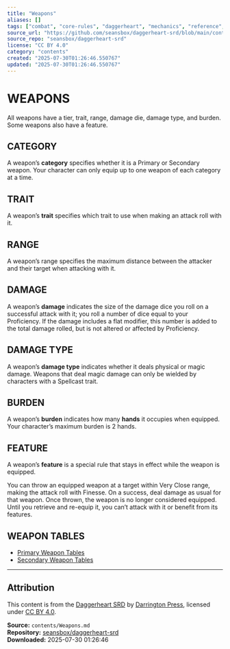 ```yaml
---
title: "Weapons"
aliases: []
tags: ["combat", "core-rules", "daggerheart", "mechanics", "reference", "rules", "srd", "system", "ttrpg"]
source_url: "https://github.com/seansbox/daggerheart-srd/blob/main/contents/Weapons.md"
source_repo: "seansbox/daggerheart-srd"
license: "CC BY 4.0"
category: "contents"
created: "2025-07-30T01:26:46.550767"
updated: "2025-07-30T01:26:46.550767"
---
```


# WEAPONS

All weapons have a tier, trait, range, damage die, damage type, and burden. Some weapons also have a feature.

## CATEGORY

A weapon’s **category** specifies whether it is a Primary or Secondary weapon. Your character can only equip up to one weapon of each category at a time.

## TRAIT

A weapon’s **trait** specifies which trait to use when making an attack roll with it.

## RANGE

A weapon’s range specifies the maximum distance between the attacker and their target when attacking with it.

## DAMAGE

A weapon’s **damage** indicates the size of the damage dice you roll on a successful attack with it; you roll a number of dice equal to your Proficiency. If the damage includes a flat modifier, this number is added to the total damage rolled, but is not altered or affected by Proficiency.

## DAMAGE TYPE

A weapon’s **damage type** indicates whether it deals physical or magic damage. Weapons that deal magic damage can only be wielded by characters with a Spellcast trait.

## BURDEN

A weapon’s **burden** indicates how many **hands** it occupies when equipped. Your character’s maximum burden is 2 hands.

## FEATURE

A weapon’s **feature** is a special rule that stays in effect while the weapon is equipped.

You can throw an equipped weapon at a target within Very Close range, making the attack roll with Finesse. On a success, deal damage as usual for that weapon. Once thrown, the weapon is no longer considered equipped. Until you retrieve and re-equip it, you can’t attack with it or benefit from its features.

## WEAPON TABLES

- [Primary Weapon Tables](../contents/Primary%20Weapon%20Tables.md)
- [Secondary Weapon Tables](../contents/Secondary%20Weapon%20Tables.md)

---

## Attribution

This content is from the [Daggerheart SRD](https://github.com/seansbox/daggerheart-srd/blob/main/contents/Weapons.md) by [Darrington Press](https://darringtonpress.com/), licensed under [CC BY 4.0](https://creativecommons.org/licenses/by/4.0/).

**Source:** `contents/Weapons.md`  
**Repository:** [seansbox/daggerheart-srd](https://github.com/seansbox/daggerheart-srd)  
**Downloaded:** 2025-07-30 01:26:46

